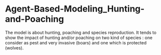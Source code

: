 # Agent-Based-Modeling_Hunting-and-Poaching
The model is about hunting, poaching and species reproduction. It tends to show the impact of hunting and/or poaching on two kind of species : one consider as pest and very invasive (boars) and one which is protected (wolves).

